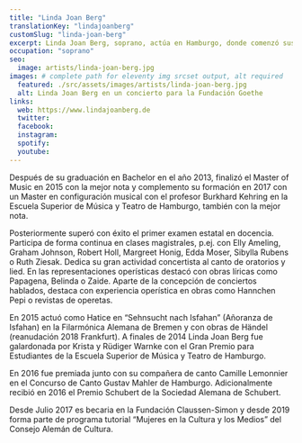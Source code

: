 ```yaml
---
title: "Linda Joan Berg"
translationKey: "lindajoanberg"
customSlug: "linda-joan-berg"
excerpt: Linda Joan Berg, soprano, actúa en Hamburgo, donde comenzó sus estudios de canto en 2009 en la Escuela Estatal Superior de Música y Teatro con el profesor Jörn Dopfer.
occupation: "soprano"
seo:
  image: artists/linda-joan-berg.jpg
images: # complete path for eleventy img srcset output, alt required
  featured: ./src/assets/images/artists/linda-joan-berg.jpg
  alt: Linda Joan Berg en un concierto para la Fundación Goethe
links:
  web: https://www.lindajoanberg.de
  twitter:
  facebook:
  instagram:
  spotify:
  youtube:
---
```


Después de su graduación en Bachelor en el año 2013, finalizó el Master of Music en 2015 con la mejor nota y complemento su formación en 2017 con un Master en configuración musical con el profesor Burkhard Kehring en la Escuela Superior de Música y Teatro de Hamburgo, también con la mejor nota.

Posteriormente superó con éxito el primer examen estatal en docencia. Participa de forma continua en clases magistrales, p.ej. con Elly Ameling, Graham Johnson, Robert Holl, Margreet Honig, Edda Moser, Sibylla Rubens o Ruth Ziesak. Dedica su gran actividad concertista al canto de oratorios y lied. En las representaciones operísticas destacó con obras líricas como Papagena, Belinda o Zaide. Aparte de la concepción de conciertos hablados, destaca con experiencia operística en obras como Hannchen Pepi o revistas de operetas.

En 2015 actuó como Hatice en “Sehnsucht nach Isfahan” (Añoranza de Isfahan) en la Filarmónica Alemana de Bremen y con obras de Händel (reanudación 2018 Frankfurt). A finales de 2014 Linda Joan Berg fue galardonada por Krista y Rüdiger Warnke con el Gran Premio para Estudiantes de la Escuela Superior de Música y Teatro de Hamburgo.

En 2016 fue premiada junto con su compañera de canto Camille Lemonnier en el Concurso de Canto Gustav Mahler de Hamburgo. Adicionalmente recibió en 2016 el Premio Schubert de la Sociedad Alemana de Schubert.

Desde Julio 2017 es becaria en la Fundación Claussen-Simon y desde 2019 forma parte de programa tutorial “Mujeres en la Cultura y los Medios” del Consejo Alemán de Cultura.

